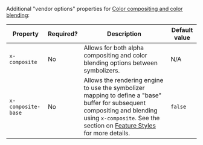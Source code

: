 Additional "vendor options" properties for [Color compositing and color blending](../../../../sld/extensions/composite-blend/index.md):

| Property           | Required? | Description                                                                                                                                                                                                                                                              | Default value |
|--------------------|-----------|--------------------------------------------------------------------------------------------------------------------------------------------------------------------------------------------------------------------------------------------------------------------------|---------------|
| `x-composite`      | No        | Allows for both alpha compositing and color blending options between symbolizers.                                                                                                                                                                                        | N/A           |
| `x-composite-base` | No        | Allows the rendering engine to use the symbolizer mapping to define a "base" buffer for subsequent compositing and blending using `x-composite`. See the section on [Feature Styles](../../featurestyles.md#ysld_reference_featurestyles_composite) for more details. | `false`       |
